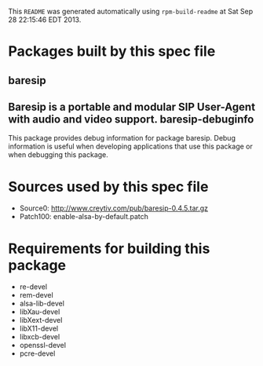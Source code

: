 This `README` was generated automatically using `rpm-build-readme` at Sat Sep 28 22:15:46 EDT 2013.

Packages built by this spec file
================================

baresip
-------------------------------------

Baresip is a portable and modular SIP User-Agent with audio and video support.
baresip-debuginfo
-------------------------------------

This package provides debug information for package baresip.
Debug information is useful when developing applications that use this
package or when debugging this package.

Sources used by this spec file
==============================

- Source0: http://www.creytiv.com/pub/baresip-0.4.5.tar.gz
- Patch100: enable-alsa-by-default.patch

Requirements for building this package
======================================

- re-devel
- rem-devel
- alsa-lib-devel
- libXau-devel
- libXext-devel
- libX11-devel
- libxcb-devel
- openssl-devel
- pcre-devel
